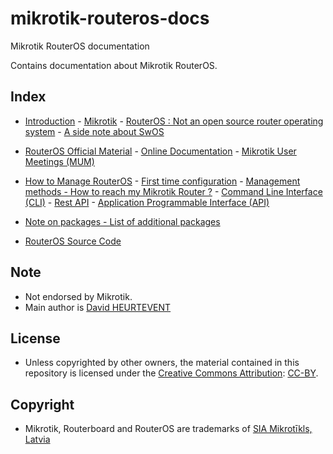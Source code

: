 # mikrotik-routeros-docs
Mikrotik RouterOS documentation

Contains documentation about Mikrotik RouterOS.

## Index
- [Introduction](introduction-to-mikrotik-routeros.md) 
        - [Mikrotik](introduction-to-mikrotik-routeros.md#mikrotik)
        - [RouterOS : Not an open source router operating system](introduction-to-mikrotik-routeros.md#routeros--not-an-open-source-router-operating-system)
        - [A side note about SwOS](introduction-to-mikrotik-routeros.md#a-side-note-about-swos)

- [RouterOS Official Material](routeros-official-material.md)
        - [Online Documentation](routeros-official-material.md#online-documentation)
        - [Mikrotik User Meetings (MUM)](routeros-official-material.md#mikrotik-user-meetings-mum)

- [How to Manage RouterOS](how-to-manage-routeros.md)
        - [First time configuration](how-to-manage-routeros.md#first-time-configuration)
        - [Management methods - How to reach my Mikrotik Router ?](how-to-manage-routeros.md#management-methods)
        - [Command Line Interface (CLI)](cli.md)
        - [Rest API](rest-api.md)
        - [Application Programmable Interface (API)](api.md)

- [Note on packages - List of additional packages](packages.md)

- [RouterOS Source Code](routeros-source-code.md)

## Note
- Not endorsed by Mikrotik.
- Main author is [David HEURTEVENT](https://www.github.com/dheurtev)

## License
- Unless copyrighted by other owners, the material contained in this repository is licensed under the [Creative Commons Attribution](https://fr.wikipedia.org/wiki/Creative_Commons_Attribution): [CC-BY](license.md).

## Copyright
- Mikrotik, Routerboard and RouterOS are trademarks of [SIA Mikrotīkls, Latvia](https://www.mikrotik.com)